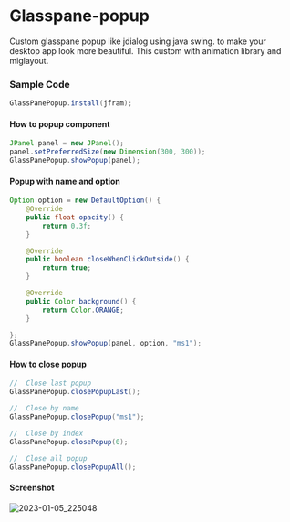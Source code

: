 # Glasspane-popup
Custom glasspane popup like jdialog using java swing. to make your desktop app look more beautiful. This custom with animation library and miglayout.

### Sample Code
```java
GlassPanePopup.install(jfram);
```
#### How to popup component
```java
JPanel panel = new JPanel();
panel.setPreferredSize(new Dimension(300, 300));
GlassPanePopup.showPopup(panel);
```
#### Popup with name and option
```java
Option option = new DefaultOption() {
    @Override
    public float opacity() {
        return 0.3f;
    }

    @Override
    public boolean closeWhenClickOutside() {
        return true;
    }

    @Override
    public Color background() {
        return Color.ORANGE;
    }

};
GlassPanePopup.showPopup(panel, option, "ms1");
```
#### How to close popup
```java
//  Close last popup
GlassPanePopup.closePopupLast();

//  Close by name
GlassPanePopup.closePopup("ms1");

//  Close by index
GlassPanePopup.closePopup(0);

//  Close all popup
GlassPanePopup.closePopupAll();
```
#### Screenshot

![2023-01-05_225048](https://user-images.githubusercontent.com/58245926/210823188-0a5533cf-6c90-4bdd-86dd-b04ea5b95258.png)
